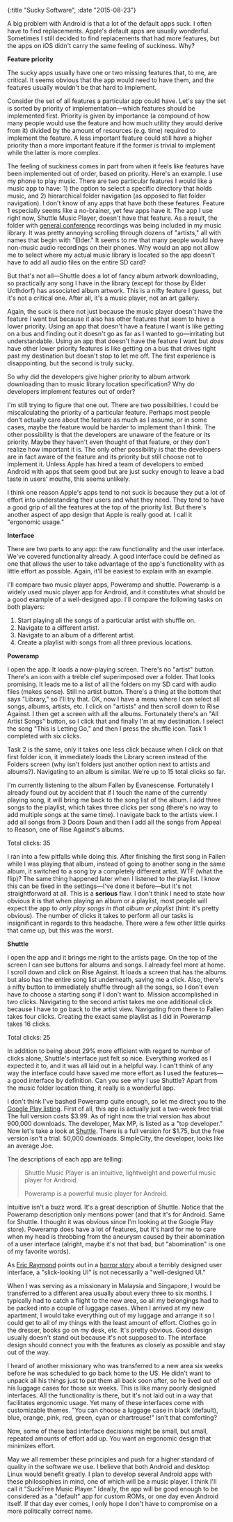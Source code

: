 {:title "Sucky Software", :date "2015-08-23"}

A big problem with Android is that a lot of the default apps suck. I often have
to find replacements. Apple's default apps are usually wonderful. Sometimes I
still decided to find replacements that had more features, but the apps on iOS
didn't carry the same feeling of suckiness. Why?

<strong>Feature priority</strong>

The sucky apps usually have one or two missing features that, to me, are
critical. It seems obvious that the app would need to have them, and the
features usually wouldn't be that hard to implement.

Consider the set of all features a particular app could have. Let's say the set
is sorted by priority of implementation—which features should be implemented
first. Priority is given by importance (a compound of how many people would use
the feature and how much utility they would derive from it) divided by the
amount of resources (e.g. time) required to implement the feature. A less
important feature could still have a higher priority than a more important
feature if the former is trivial to implement while the latter is more complex.

The feeling of suckiness comes in part from when it feels like features have
been implemented out of order, based on priority. Here's an example. I use my
phone to play music. There are two particular features I would like a music app
to have: 1) the option to select a specific directory that holds music, and 2)
hierarchical folder navigation (as opposed to flat folder navigation). I don't
know of any apps that have both these features. Feature 1 especially seems like
a no-brainer, yet few apps have it. The app I use right now, Shuttle Music
Player, doesn't have that feature. As a result, the folder with <a
href="https://www.lds.org/general-conference/">general conference</a>
recordings was being included in my music library. It was pretty annoying
scrolling through dozens of "artists," all with names that begin with "Elder."
It seems to me that many people would have non-music audio recordings on their
phones. Why would an app not allow me to select where my actual music library
is located so the app doesn't have to add all audio files on the entire SD
card?

But that's not all—Shuttle does a lot of fancy album artwork downloading, so
practically any song I have in the library (except for those by Elder Ucthdorf)
has associated album artwork. This is a nifty feature I guess, but it's not a
critical one. After all, it's a music player, not an art gallery.

Again, the suck is there not just because the music player doesn't have the
feature I want but because it also has other features that seem to have a lower
priority. Using an app that doesn't have a feature I want is like getting on a
bus and finding out it doesn't go as far as I wanted to go—irritating but
understandable. Using an app that doesn't have the feature I want but
<em>does</em> have other lower priority features is like getting on a bus that
drives right past my destination but doesn't stop to let me off. The first
experience is disappointing, but the second is truly sucky.

So why did the developers give higher priority to album artwork downloading
than to music library location specification? Why do developers implement
features out of order?

I'm still trying to figure that one out. There are two possibilities. I could
be miscalculating the priority of a particular feature. Perhaps most people
don't actually care about the feature as much as I assume, or in some cases,
maybe the feature would be harder to implement than I think. The other
possibility is that the developers are unaware of the feature or its priority.
Maybe they haven't even thought of that feature, or they don't realize how
important it is. The only other possibility is that the developers are in fact
aware of the feature and its priority but still choose not to implement it.
Unless Apple has hired a team of developers to embed Android with apps that
seem good but are just sucky enough to leave a bad taste in users' mouths, this
seems unlikely.

I think one reason Apple's apps tend to not suck is because they put a lot of
effort into understanding their users and what they need. They tend to have a
good grip of all the features at the top of the priority list. But there's
another aspect of app design that Apple is really good at. I call it "ergonomic
usage."

<strong>Interface</strong>

There are two parts to any app: the raw functionality and the user interface.
We've covered functionality already. A good interface could be defined as one
that allows the user to take advantage of the app's functionality with as
little effort as possible. Again, it'll be easiest to explain with an example.

I'll compare two music player apps, Poweramp and shuttle. Poweramp is a widely
used music player app for Android, and it constitutes what should be a good
example of a well-designed app. I'll compare the following tasks on both
players: <ol> <li>Start playing all the songs of a particular artist with
shuffle on.</li> <li>Navigate to a different artist.</li> <li>Navigate to an
album of a different artist.</li> <li>Create a playlist with songs from all
three previous locations.</li> </ol> <strong>Poweramp</strong>

I open the app. It loads a now-playing screen. There's no "artist" button.
There's an icon with a treble clef superimposed over a folder. That looks
promising. It leads me to a list of all the folders on my SD card with audio
files (makes sense). Still no artist button. There's a thing at the bottom that
says "Library," so I'll try that. OK, now I have a menu where I can select all
songs, albums, artists, etc. I click on "artists" and then scroll down to Rise
Against. I then get a screen with all the albums. Fortunately there's an "All
Artist Songs" button, so I click that and finally I'm at my destination. I
select the song "This is Letting Go," and then I press the shuffle icon. Task 1
completed with six clicks.

Task 2 is the same, only it takes one less click because when I click on that
first folder icon, it immediately loads the Library screen instead of the
Folders screen (why isn't folders just another option next to artists and
albums?). Navigating to an album is similar. We're up to 15 total clicks so
far.

I'm currently listening to the album Fallen by Evanescense. Fortunately I
already found out by accident that if I touch the name of the currently playing
song, it will bring me back to the song list of the album. I add three songs to
the playlist, which takes three clicks per song (there's no way to add multiple
songs at the same time). I navigate back to the artists view. I add all songs
from 3 Doors Down and then I add all the songs from Appeal to Reason, one of
Rise Against's albums.

Total clicks: 35

I ran into a few pitfalls while doing this. After finishing the first song in
Fallen while I was playing that album, instead of going to another song in the
same album, it switched to a song by a completely different artist. WTF (what
the flip)? The same thing happened later when I listened to the playlist. I
know this can be fixed in the settings—I've done it before—but it's not
straightforward at all. This is a <strong>serious</strong> flaw. I don't think
I need to state how obvious it is that when playing an album or a playlist,
most people will expect the app to <em>only play songs in that album or
playlist </em>(hint: it's pretty obvious). The number of clicks it takes to
perform all our tasks is insignificant in regards to this headache. There were
a few other little quirks that came up, but this was the worst.

<strong>Shuttle</strong>

I open the app and it brings me right to the artists page. On the top of the
screen I can see buttons for albums and songs. I already feel more at home. I
scroll down and click on Rise Against. It loads a screen that has the albums
but also has the entire song list underneath, saving me a click. Also, there's
a nifty button to immediately shuffle through all the songs, so I don't even
have to choose a starting song if I don't want to. Mission accomplished in two
clicks. Navigating to the second artist takes me one additional click because I
have to go back to the artist view. Navigating from there to Fallen takes four
clicks. Creating the exact same playlist as I did in Poweramp takes 16 clicks.

Total clicks: 25

In addition to being about 29% more efficient with regard to number of clicks
alone, Shuttle's interface just felt so nice. Everything worked as I expected
it to, and it was all laid out in a helpful way. I can't think of any way the
interface could have saved me more effort as I used the features—a good
interface by definition. Can you see why I use Shuttle? Apart from the music
folder location thing, it really is a wonderful app.

I don't think I've bashed Poweramp quite enough, so let me direct you to the <a
href="https://play.google.com/store/apps/details?id=com.maxmpz.audioplayer&amp;hl=en">Google
Play listing</a>. First of all, this app is actually just a two-week free
trial. The full version costs $3.99. As of right now the trial version has
about 900,000 downloads. The developer, Max MP, is listed as a "top developer."
Now let's take a look at <a
href="https://play.google.com/store/apps/details?id=another.music.player&amp;hl=en">Shuttle</a>.
There is a full version for $1.75, but the free version isn't a trial. 50,000
downloads. SimpleCity, the developer, looks like an average Joe.

The descriptions of each app are telling: <blockquote>Shuttle Music Player is
an intuitive, lightweight and powerful music player for Android.

Poweramp is a powerful music player for Android.</blockquote> Intuitive isn't a
buzz word. It's a great description of Shuttle. Notice that the Poweramp
description only mentions power (and that it's for Android. Same for Shuttle. I
thought it was obvious since I'm looking at the Google Play store). Poweramp
does have a lot of features, but it's hard for me to care when my head is
throbbing from the aneurysm caused by their abomination of a user interface
(alright, maybe it's not that bad, but "abomination" is one of my favorite
words).

As <a href="https://en.wikipedia.org/wiki/Eric_S._Raymond">Eric Raymond</a>
points out in a <a
href="http://www.catb.org/esr/writings/cups-horror.html">horror story</a> about
a terribly designed user interface, a "slick-looking UI" is not necessarily a
"well-designed UI."

When I was serving as a missionary in Malaysia and Singapore, I would be
transferred to a different area usually about every three to six months. I
typically had to catch a flight to the new area, so all my belongings had to be
packed into a couple of luggage cases. When I arrived at my new apartment, I
would take everything out of my luggage and arrange it so I could get to all of
my things with the least amount of effort. Clothes go in the dresser, books go
on my desk, etc. It's pretty obvious. Good design usually doesn't stand out
because it's not supposed to. The interface design should connect you with the
features as closely as possible and stay out of the way.

I heard of another missionary who was transferred to a new area six weeks
before he was scheduled to go back home to the US. He didn't want to unpack all
his things just to put them all back soon after, so he lived out of his luggage
cases for those six weeks. This is like many poorly designed interfaces. All
the functionality is there, but it's not laid out in a way that facilitates
ergonomic usage. Yet many of these interfaces come with customizable themes.
"You can choose a luggage case in black (default), blue, orange, pink, red,
green, cyan or chartreuse!" Isn't that comforting?

Now, some of these bad interface decisions might be small, but small, repeated
amounts of effort add up. You want an ergonomic design that minimizes effort.

May we all remember these principles and push for a higher standard of quality
in the software we use. I believe that both Android and desktop Linux would
benefit greatly.  I plan to develop several Android apps with these
philosophies in mind, one of which will be a music player. I think I'll call it
"SuckFree Music Player." Ideally, the app will be good enough to be considered
as a "default" app for custom ROMs, or one day even Android itself. If that day
ever comes, I only hope I don't have to compromise on a more politically
correct name.
